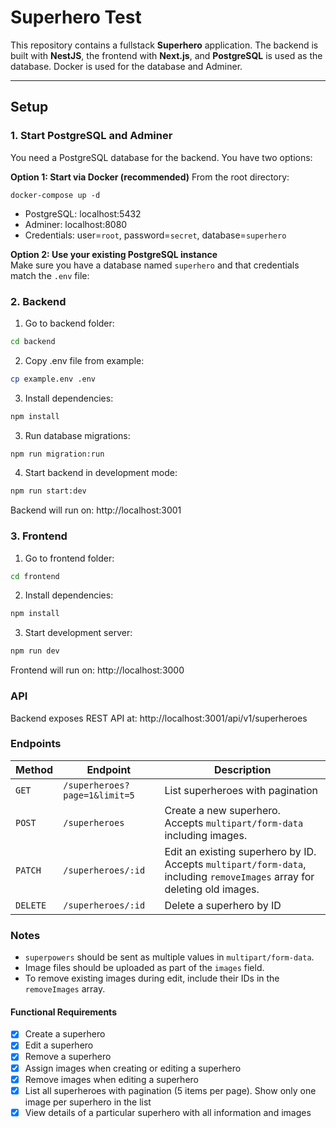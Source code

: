 # Superhero Test

This repository contains a fullstack **Superhero** application. The backend is built with **NestJS**, the frontend with **Next.js**, and **PostgreSQL** is used as the database. Docker is used for the database and Adminer.


---

## Setup

### 1. Start PostgreSQL and Adminer

You need a PostgreSQL database for the backend. You have two options:

**Option 1: Start via Docker (recommended)** 
From the root directory:

```
docker-compose up -d
```

- PostgreSQL: localhost:5432
- Adminer: localhost:8080
- Credentials: user=`root`, password=`secret`, database=`superhero`

**Option 2: Use your existing PostgreSQL instance**  
Make sure you have a database named `superhero` and that credentials match the `.env` file:

### 2. Backend


1. Go to backend folder:
```bash
cd backend
```

2. Copy .env file from example:
```bash
cp example.env .env
```

3. Install dependencies:
```bash
npm install
```

3. Run database migrations:
```bash
npm run migration:run
```

4. Start backend in development mode:
```bash
npm run start:dev
```

Backend will run on: http://localhost:3001

### 3. Frontend

1. Go to frontend folder:
```bash
cd frontend
```

2. Install dependencies:
```bash
npm install
```

3. Start development server:
```bash
npm run dev
```

Frontend will run on: http://localhost:3000


### API

Backend exposes REST API at:
http://localhost:3001/api/v1/superheroes

### Endpoints

| Method | Endpoint | Description |
|--------|----------|-------------|
| `GET` | `/superheroes?page=1&limit=5` | List superheroes with pagination |
| `POST` | `/superheroes` | Create a new superhero. Accepts `multipart/form-data` including images. |
| `PATCH` | `/superheroes/:id` | Edit an existing superhero by ID. Accepts `multipart/form-data`, including `removeImages` array for deleting old images. |
| `DELETE` | `/superheroes/:id` | Delete a superhero by ID |

### Notes

- `superpowers` should be sent as multiple values in `multipart/form-data`.
- Image files should be uploaded as part of the `images` field.
- To remove existing images during edit, include their IDs in the `removeImages` array.

#### Functional Requirements

- [x] Create a superhero
- [x] Edit a superhero
- [x] Remove a superhero
- [x] Assign images when creating or editing a superhero
- [x] Remove images when editing a superhero
- [x] List all superheroes with pagination (5 items per page). Show only one image per superhero in the list
- [x] View details of a particular superhero with all information and images